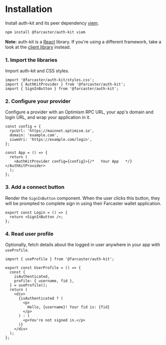 # Installation

Install auth-kit and its peer dependency [viem](https://viem.sh/).

```sh
npm install @farcaster/auth-kit viem
```

**Note:** auth-kit is a [React](https://react.dev/) library. If you're using a different framework, take a look at the [client library](./client/introduction.md) instead.

### 1. Import the libraries

Import auth-kit and CSS styles.

```tsx
import '@farcaster/auth-kit/styles.css';
import { AuthKitProvider } from '@farcaster/auth-kit';
import { SignInButton } from '@farcaster/auth-kit';
```

### 2. Configure your provider

Configure a provider with an Optimism RPC URL, your app's domain and login URL, and wrap your application in it.

```tsx
const config = {
  rpcUrl: 'https://mainnet.optimism.io',
  domain: 'example.com',
  siweUri: 'https://example.com/login',
};

const App = () => {
  return (
    <AuthKitProvider config={config}>{/*   Your App   */}</AuthKitProvider>
  );
};
```

### 3. Add a connect button

Render the `SignInButton` component. When the user clicks this button, they will be prompted to complete sign in using their Farcaster wallet application.

```tsx
export const Login = () => {
  return <SignInButton />;
};
```

### 4. Read user profile

Optionally, fetch details about the logged in user anywhere in your app with `useProfile`.

```tsx
import { useProfile } from '@farcaster/auth-kit';

export const UserProfile = () => {
  const {
    isAuthenticated,
    profile: { username, fid },
  } = useProfile();
  return (
    <div>
      {isAuthenticated ? (
        <p>
          Hello, {username}! Your fid is: {fid}
        </p>
      ) : (
        <p>You're not signed in.</p>
      )}
    </div>
  );
};
```
